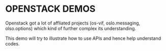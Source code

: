 # OPENSTACK DEMOS

Openstack got a lot of affliated projects (os-vif, oslo.messaging, olso.options) which kind of further complex its understanding.

This demo will try to illustrate how to use APIs and hence help understand codes.